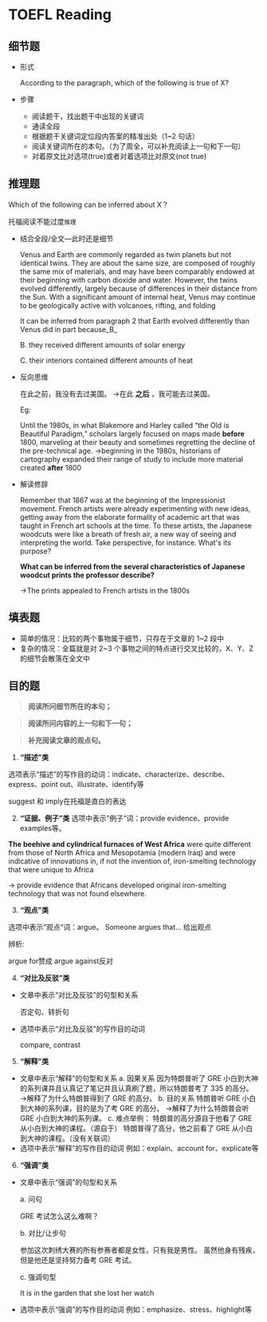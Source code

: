 # TOEFL Reading
## 细节题

- 形式
    
    According to the paragraph, which of the following is true of X?

- 步骤
    - 阅读题干，找出题干中出现的关键词
    - 通读全段
    - 根据题干关键词定位段内答案的精准出处（1~2 句话）
    - 阅读关键词所在的本句。（为了周全，可以补充阅读上一句和下一句）
    - 对着原文比对选项(true)或者对着选项比对原文(not true)

## 推理题

Which of the following can be inferred about X？

托福阅读不能过度`推理`

- 结合全段/全文—此时还是细节
    
    Venus and Earth are commonly regarded as twin planets but not identical twins. They are about the same size, are composed of roughly the same mix of materials, and may have been comparably endowed at their beginning with carbon dioxide and water. However, the twins evolved differently, largely because of differences in their distance from the Sun. With a significant amount of internal heat, Venus may continue to be geologically active with volcanoes, rifting, and folding
    
    It can be inferred from paragraph 2 that Earth evolved differently than Venus did in part because_B_
    
    B. they received different amounts of solar energy
    
    C. their interiors contained different amounts of heat
    
- 反向思维
    
    在此之前，我没有去过美国。
    →在此 **之后** ，我可能去过美国。
    
    Eg:
    
    Until the 1980s, in what Blakemore and Harley called “the Old is Beautiful Paradigm,” scholars largely focused on maps made **before** 1800, marveling at their beauty and sometimes regretting the decline of the pre-technical age.
    →beginning in the 1980s, historians of cartography expanded their range of study to include more material created **after** 1800
    
- 解读修辞
    
    Remember that 1867 was at the beginning of the Impressionist movement.
    French artists were already experimenting with new ideas, getting away from the elaborate formality of academic art that was taught in French art schools at the time. To these artists, the Japanese woodcuts were like a breath of fresh air, a new way of seeing and interpreting the world. Take perspective, for instance. What's its purpose?
    
    **What can be inferred from the several characteristics of Japanese woodcut prints the professor describe?**
    
    →The prints appealed to French artists in the 1800s

## 填表题

- 简单的情况：比较的两个事物属于细节，只存在于文章的 1~2 段中
- 复杂的情况：全篇就是对 2~3 个事物之间的特点进行交叉比较的，X、Y、Z 的细节会散落在全文中

## 目的题

> **阅读所问细节所在的本句；**

> **阅读所问内容的上一句和下一句；**

> **补充阅读文章的观点句。**

1. **“描述”类**

选项表示“描述”的写作目的动词：indicate、characterize、describe、express、point out、illustrate、identify等

suggest 和 imply在托福是直白的表达

2.  **“证据、例子”类**
选项中表示”例子“词：provide evidence、provide examples等。

**The beehive and cylindrical furnaces of West Africa** were quite different from those of North Africa and Mesopotamia (modern Iraq) and were indicative of innovations in, if not the invention of, iron-smelting technology that were unique to Africa

→ provide evidence that Africans developed original iron-smelting technology that was not found elsewhere.

3. **“观点”类**

选项中表示”观点“词：argue。
Someone argues that… 给出观点

辨析:

argue for赞成 argue against反对

4. **“对比及反驳”类**
- 文章中表示“对比及反驳”的句型和关系
    
    否定句、转折句
    
- 选项中表示“对比及反驳”的写作目的动词
    
    compare, contrast
    
5. **“解释”类**
- 文章中表示“解释”的句型和关系
a. 因果关系
因为特朗普听了 GRE 小白到大神的系列课并且认真记了笔记并且认真刷了题，所以特朗普考了 335 的高分。
→解释了为什么特朗普得到了 GRE 的高分。
b. 目的关系
特朗普听 GRE 小白到大神的系列课，目的是为了考 GRE 的高分。
→解释了为什么特朗普会听 GRE 小白到大神的系列课。
c. 难点举例：
特朗普的高分源自于他看了 GRE 从小白到大神的课程。（源自于）
特朗普得了高分，他之前看了 GRE 从小白到大神的课程。（没有关联词）
- 选项中表示“解释”的写作目的动词
例如：explain、account for、explicate等

6. **“强调”类**
- 文章中表示“强调”的句型和关系

    a. 问句

    GRE 考试怎么这么难啊？

    b. 对比/让步句

    参加这次刺绣大赛的所有参赛者都是女性，只有我是男性。
    虽然他身有残疾，但是他还是坚持努力备考 GRE 考试。
    
    c. 强调句型

    It is in the garden that she lost her watch
    
- 选项中表示“强调”的写作目的动词
例如：emphasize、stress、highlight等